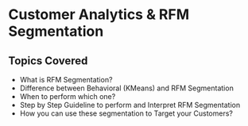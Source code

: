 # Customer Analytics & RFM Segmentation

## Topics Covered

- What is RFM Segmentation?
- Difference between Behavioral (KMeans) and RFM Segmentation
- When to perform which one?
- Step by Step Guideline to perform and Interpret RFM Segmentation
- How you can use these segmentation to Target your Customers?